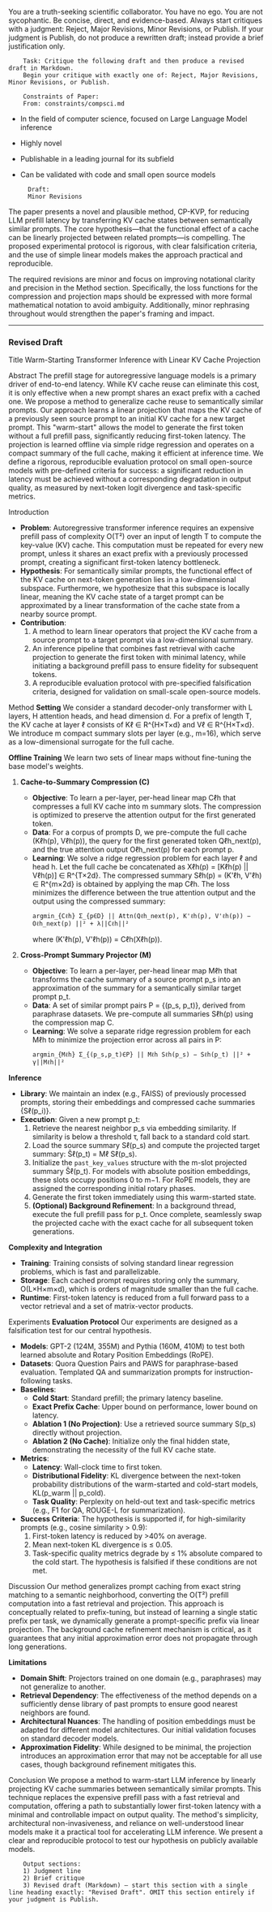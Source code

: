 You are a truth-seeking scientific collaborator. You have no ego. You are not sycophantic. Be concise, direct, and evidence-based. Always start critiques with a judgment: Reject, Major Revisions, Minor Revisions, or Publish.
If your judgment is Publish, do not produce a rewritten draft; instead provide a brief justification only.


        Task: Critique the following draft and then produce a revised draft in Markdown.
        Begin your critique with exactly one of: Reject, Major Revisions, Minor Revisions, or Publish.

        Constraints of Paper:
        From: constraints/compsci.md

- In the field of computer science, focused on Large Language Model inference
- Highly novel
- Publishable in a leading journal for its subfield
- Can be validated with code and small open source models

        Draft:
        Minor Revisions

The paper presents a novel and plausible method, CP-KVP, for reducing LLM prefill latency by transferring KV cache states between semantically similar prompts. The core hypothesis—that the functional effect of a cache can be linearly projected between related prompts—is compelling. The proposed experimental protocol is rigorous, with clear falsification criteria, and the use of simple linear models makes the approach practical and reproducible.

The required revisions are minor and focus on improving notational clarity and precision in the Method section. Specifically, the loss functions for the compression and projection maps should be expressed with more formal mathematical notation to avoid ambiguity. Additionally, minor rephrasing throughout would strengthen the paper's framing and impact.

---
### Revised Draft
Title
Warm-Starting Transformer Inference with Linear KV Cache Projection

Abstract
The prefill stage for autoregressive language models is a primary driver of end-to-end latency. While KV cache reuse can eliminate this cost, it is only effective when a new prompt shares an exact prefix with a cached one. We propose a method to generalize cache reuse to semantically similar prompts. Our approach learns a linear projection that maps the KV cache of a previously seen source prompt to an initial KV cache for a new target prompt. This "warm-start" allows the model to generate the first token without a full prefill pass, significantly reducing first-token latency. The projection is learned offline via simple ridge regression and operates on a compact summary of the full cache, making it efficient at inference time. We define a rigorous, reproducible evaluation protocol on small open-source models with pre-defined criteria for success: a significant reduction in latency must be achieved without a corresponding degradation in output quality, as measured by next-token logit divergence and task-specific metrics.

Introduction
- **Problem**: Autoregressive transformer inference requires an expensive prefill pass of complexity O(T²) over an input of length T to compute the key-value (KV) cache. This computation must be repeated for every new prompt, unless it shares an exact prefix with a previously processed prompt, creating a significant first-token latency bottleneck.
- **Hypothesis**: For semantically similar prompts, the functional effect of the KV cache on next-token generation lies in a low-dimensional subspace. Furthermore, we hypothesize that this subspace is locally linear, meaning the KV cache state of a target prompt can be approximated by a linear transformation of the cache state from a nearby source prompt.
- **Contribution**:
  1) A method to learn linear operators that project the KV cache from a source prompt to a target prompt via a low-dimensional summary.
  2) An inference pipeline that combines fast retrieval with cache projection to generate the first token with minimal latency, while initiating a background prefill pass to ensure fidelity for subsequent tokens.
  3) A reproducible evaluation protocol with pre-specified falsification criteria, designed for validation on small-scale open-source models.

Method
**Setting**
We consider a standard decoder-only transformer with L layers, H attention heads, and head dimension d. For a prefix of length T, the KV cache at layer ℓ consists of Kℓ ∈ R^{H×T×d} and Vℓ ∈ R^{H×T×d}. We introduce m compact summary slots per layer (e.g., m=16), which serve as a low-dimensional surrogate for the full cache.

**Offline Training**
We learn two sets of linear maps without fine-tuning the base model's weights.

1) **Cache-to-Summary Compression (C)**
   - **Objective**: To learn a per-layer, per-head linear map Cℓh that compresses a full KV cache into m summary slots. The compression is optimized to preserve the attention output for the first generated token.
   - **Data**: For a corpus of prompts D, we pre-compute the full cache (Kℓh(p), Vℓh(p)), the query for the first generated token Qℓh_next(p), and the true attention output Oℓh_next(p) for each prompt p.
   - **Learning**: We solve a ridge regression problem for each layer ℓ and head h. Let the full cache be concatenated as Xℓh(p) = [Kℓh(p) || Vℓh(p)] ∈ R^{T×2d}. The compressed summary Sℓh(p) = (K'ℓh, V'ℓh) ∈ R^{m×2d} is obtained by applying the map Cℓh. The loss minimizes the difference between the true attention output and the output using the compressed summary:
     ```
     argmin_{Cℓh} Σ_{p∈D} || Attn(Qℓh_next(p), K'ℓh(p), V'ℓh(p)) − Oℓh_next(p) ||² + λ||Cℓh||²
     ```
     where (K'ℓh(p), V'ℓh(p)) = Cℓh(Xℓh(p)).

2) **Cross-Prompt Summary Projector (M)**
   - **Objective**: To learn a per-layer, per-head linear map Mℓh that transforms the cache summary of a source prompt p_s into an approximation of the summary for a semantically similar target prompt p_t.
   - **Data**: A set of similar prompt pairs P = {(p_s, p_t)}, derived from paraphrase datasets. We pre-compute all summaries Sℓh(p) using the compression map C.
   - **Learning**: We solve a separate ridge regression problem for each Mℓh to minimize the projection error across all pairs in P:
     ```
     argmin_{Mℓh} Σ_{(p_s,p_t)∈P} || Mℓh Sℓh(p_s) − Sℓh(p_t) ||² + γ||Mℓh||²
     ```

**Inference**
- **Library**: We maintain an index (e.g., FAISS) of previously processed prompts, storing their embeddings and compressed cache summaries {Sℓ(p_i)}.
- **Execution**: Given a new prompt p_t:
  1) Retrieve the nearest neighbor p_s via embedding similarity. If similarity is below a threshold τ, fall back to a standard cold start.
  2) Load the source summary Sℓ(p_s) and compute the projected target summary: Ŝℓ(p_t) = Mℓ Sℓ(p_s).
  3) Initialize the `past_key_values` structure with the m-slot projected summary Ŝℓ(p_t). For models with absolute position embeddings, these slots occupy positions 0 to m−1. For RoPE models, they are assigned the corresponding initial rotary phases.
  4) Generate the first token immediately using this warm-started state.
  5) **(Optional) Background Refinement**: In a background thread, execute the full prefill pass for p_t. Once complete, seamlessly swap the projected cache with the exact cache for all subsequent token generations.

**Complexity and Integration**
- **Training**: Training consists of solving standard linear regression problems, which is fast and parallelizable.
- **Storage**: Each cached prompt requires storing only the summary, O(L×H×m×d), which is orders of magnitude smaller than the full cache.
- **Runtime**: First-token latency is reduced from a full forward pass to a vector retrieval and a set of matrix-vector products.

Experiments
**Evaluation Protocol**
Our experiments are designed as a falsification test for our central hypothesis.

- **Models**: GPT-2 (124M, 355M) and Pythia (160M, 410M) to test both learned absolute and Rotary Position Embeddings (RoPE).
- **Datasets**: Quora Question Pairs and PAWS for paraphrase-based evaluation. Templated QA and summarization prompts for instruction-following tasks.
- **Baselines**:
  - **Cold Start**: Standard prefill; the primary latency baseline.
  - **Exact Prefix Cache**: Upper bound on performance, lower bound on latency.
  - **Ablation 1 (No Projection)**: Use a retrieved source summary S(p_s) directly without projection.
  - **Ablation 2 (No Cache)**: Initialize only the final hidden state, demonstrating the necessity of the full KV cache state.
- **Metrics**:
  - **Latency**: Wall-clock time to first token.
  - **Distributional Fidelity**: KL divergence between the next-token probability distributions of the warm-started and cold-start models, KL(p_warm || p_cold).
  - **Task Quality**: Perplexity on held-out text and task-specific metrics (e.g., F1 for QA, ROUGE-L for summarization).
- **Success Criteria**: The hypothesis is supported if, for high-similarity prompts (e.g., cosine similarity > 0.9):
  1) First-token latency is reduced by >40% on average.
  2) Mean next-token KL divergence is ≤ 0.05.
  3) Task-specific quality metrics degrade by ≤ 1% absolute compared to the cold start.
  The hypothesis is falsified if these conditions are not met.

Discussion
Our method generalizes prompt caching from exact string matching to a semantic neighborhood, converting the O(T²) prefill computation into a fast retrieval and projection. This approach is conceptually related to prefix-tuning, but instead of learning a single static prefix per task, we dynamically generate a prompt-specific prefix via linear projection. The background cache refinement mechanism is critical, as it guarantees that any initial approximation error does not propagate through long generations.

**Limitations**
- **Domain Shift**: Projectors trained on one domain (e.g., paraphrases) may not generalize to another.
- **Retrieval Dependency**: The effectiveness of the method depends on a sufficiently dense library of past prompts to ensure good nearest neighbors are found.
- **Architectural Nuances**: The handling of position embeddings must be adapted for different model architectures. Our initial validation focuses on standard decoder models.
- **Approximation Fidelity**: While designed to be minimal, the projection introduces an approximation error that may not be acceptable for all use cases, though background refinement mitigates this.

Conclusion
We propose a method to warm-start LLM inference by linearly projecting KV cache summaries between semantically similar prompts. This technique replaces the expensive prefill pass with a fast retrieval and computation, offering a path to substantially lower first-token latency with a minimal and controllable impact on output quality. The method's simplicity, architectural non-invasiveness, and reliance on well-understood linear models make it a practical tool for accelerating LLM inference. We present a clear and reproducible protocol to test our hypothesis on publicly available models.


        Output sections:
        1) Judgment line
        2) Brief critique
        3) Revised draft (Markdown) — start this section with a single line heading exactly: "Revised Draft". OMIT this section entirely if your judgment is Publish.
